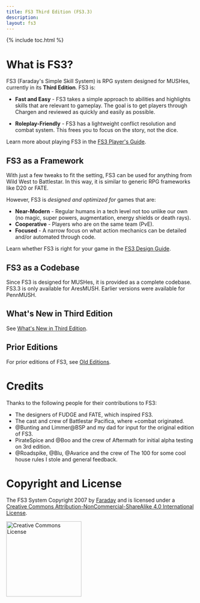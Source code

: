 ```yaml
---
title: FS3 Third Edition (FS3.3)
description: 
layout: fs3
---
```


{% include toc.html %}

# What is FS3?

FS3 (Faraday's Simple Skill System) is RPG system designed for MUSHes, currently in its **Third Edition**.  FS3 is:

* **Fast and Easy** - FS3 takes a simple approach to abilities and highlights skills that are relevant to gameplay.  The goal is to get players through Chargen and reviewed as quickly and easily as possible.

* **Roleplay-Friendly** - FS3 has a lightweight conflict resolution and combat system.  This frees you to focus on the story, not the dice.

Learn more about playing FS3 in the [FS3 Player's Guide](/fs3/fs3-3/basics.html).

## FS3 as a Framework

With just a few tweaks to fit the setting, FS3 can be used for anything from Wild West to Battlestar.  In this way, it is similar to generic RPG frameworks like D20 or FATE.

However, FS3 is *designed and optimized for* games that are:

* **Near-Modern** - Regular humans in a tech level not too unlike our own (no magic, super powers, augmentation, energy shields or death rays).
* **Cooperative** - Players who are on the same team (PvE).
* **Focused** - A narrow focus on what action mechanics can be detailed and/or automated through code.

Learn whether FS3 is right for your game in the [FS3 Design Guide](/fs3/fs3-3/choosing-fs3.html).

## FS3 as a Codebase

Since FS3 is designed for MUSHes, it is provided as a complete codebase.  FS3.3 is only available for AresMUSH.  Earlier versions were available for PennMUSH.

## What's New in Third Edition

See [What's New in Third Edition](/fs3/fs3-3/whats-new.html).

## Prior Editions

For prior editions of FS3, see [Old Editions](/fs3/old-editions.html).

# Credits

Thanks to the following people for their contributions to FS3:

* The designers of FUDGE and FATE, which inspired FS3.
* The cast and crew of Battlestar Pacifica, where +combat originated.
* @Bunting and Limmer@BSP and my dad for input for the original edition of FS3.  
* PirateSpice and @Boo and the crew of Aftermath for initial alpha testing on 3rd edition.
* @Roadspike, @Blu, @Avarice and the crew of The 100 for some cool house rules I stole and general feedback.

# Copyright and License

<span xmlns:dct="http://purl.org/dc/terms/" href="http://purl.org/dc/dcmitype/Text" property="dct:title" rel="dct:type">The FS3 System</span>  Copyright 2007 by <a xmlns:cc="http://creativecommons.org/ns#" href="http://www.aresmush.com" property="cc:attributionName" rel="cc:attributionURL">Faraday</a> and is licensed under a <a rel="license" href="http://creativecommons.org/licenses/by-nc-sa/4.0/">Creative Commons Attribution-NonCommercial-ShareAlike 4.0 International License</a>.

<a rel="license" href="http://creativecommons.org/licenses/by-nc-sa/4.0/"><img alt="Creative Commons License" style="border-width:0;width:200px" src="https://i.creativecommons.org/l/by-nc-sa/4.0/88x31.png" /></a>
